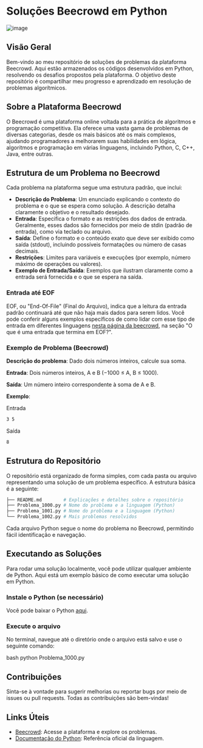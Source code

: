# Soluções Beecrowd em Python
![image](https://github.com/user-attachments/assets/fd8e1502-54d5-4488-a0b3-e4a066e4b87f)

## Visão Geral

Bem-vindo ao meu repositório de soluções de problemas da plataforma Beecrowd. Aqui estão armazenados os códigos desenvolvidos em Python, resolvendo os desafios propostos pela plataforma. O objetivo deste repositório é compartilhar meu progresso e aprendizado em resolução de problemas algorítmicos.

## Sobre a Plataforma Beecrowd

O Beecrowd é uma plataforma online voltada para a prática de algoritmos e programação competitiva. Ela oferece uma vasta gama de problemas de diversas categorias, desde os mais básicos até os mais complexos, ajudando programadores a melhorarem suas habilidades em lógica, algoritmos e programação em várias linguagens, incluindo Python, C, C++, Java, entre outras.

## Estrutura de um Problema no Beecrowd

Cada problema na plataforma segue uma estrutura padrão, que inclui:

- **Descrição do Problema**: Um enunciado explicando o contexto do problema e o que se espera como solução. A descrição detalha claramente o objetivo e o resultado desejado.
- **Entrada**: Especifica o formato e as restrições dos dados de entrada. Geralmente, esses dados são fornecidos por meio de stdin (padrão de entrada), como via teclado ou arquivo.
- **Saída**: Define o formato e o conteúdo exato que deve ser exibido como saída (stdout), incluindo possíveis formatações ou número de casas decimais.
- **Restrições**: Limites para variáveis e execuções (por exemplo, número máximo de operações ou valores).
- **Exemplo de Entrada/Saída**: Exemplos que ilustram claramente como a entrada será fornecida e o que se espera na saída.


### Entrada até EOF

EOF, ou "End-Of-File" (Final do Arquivo), indica que a leitura da entrada padrão continuará até que não haja mais dados para serem lidos. Você pode conferir alguns exemplos específicos de como lidar com esse tipo de entrada em diferentes linguagens [nesta página da beecrowd](https://www.beecrowd.com.br/judge/pt/faqs/about/problems), na seção "O que é uma entrada que termina em EOF?".

### Exemplo de Problema (Beecrowd)

**Descrição do problema**: Dado dois números inteiros, calcule sua soma.

**Entrada**: Dois números inteiros,  A e B (−1000 ≤ A, B ≤ 1000).

**Saída**: Um número inteiro correspondente à soma de A e B.

**Exemplo**:

Entrada
```bash
3 5
```

Saída
```bash
8
```

## Estrutura do Repositório

O repositório está organizado de forma simples, com cada pasta ou arquivo representando uma solução de um problema específico. A estrutura básica é a seguinte:

```bash
├── README.md        # Explicações e detalhes sobre o repositório
├── Problema_1000.py # Nome do problema e a linguagem (Python)
├── Problema_1001.py # Nome do problema e a linguagem (Python)
└── Problema_1002.py # Mais problemas resolvidos
```

Cada arquivo Python segue o nome do problema no Beecrowd, permitindo fácil identificação e navegação.

## Executando as Soluções

Para rodar uma solução localmente, você pode utilizar qualquer ambiente de Python. Aqui está um exemplo básico de como executar uma solução em Python.

### Instale o Python (se necessário)

Você pode baixar o Python [aqui](https://www.python.org/downloads/).

### Execute o arquivo

No terminal, navegue até o diretório onde o arquivo está salvo e use o seguinte comando:

bash
python Problema_1000.py


## Contribuições

Sinta-se à vontade para sugerir melhorias ou reportar bugs por meio de issues ou pull requests. Todas as contribuições são bem-vindas!

## Links Úteis

- [Beecrowd](https://www.beecrowd.com.br/): Acesse a plataforma e explore os problemas.
- [Documentação do Python](https://docs.python.org/3/): Referência oficial da linguagem.
